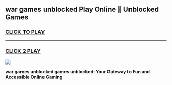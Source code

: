 
## war games unblocked Play Online 👋 Unblocked Games
<h3>
<a href="https://premium.freeplayer.one?title=war_games_unblocked&ref=19F">CLICK TO PLAY</a></h3>
<hr>

<h3>
<a href="https://premium.freeplayer.one?title=war_games_unblocked&ref=19F">CLICK 2 PLAY</a>
  
</h3>

<a href="https://premium.freeplayer.one?title=war_games_unblocked&ref=19F"><img src="https://clearcache.store/games.png"></a>


**war games unblocked games unblocked: Your Gateway to Fun and Accessible Online Gaming**
